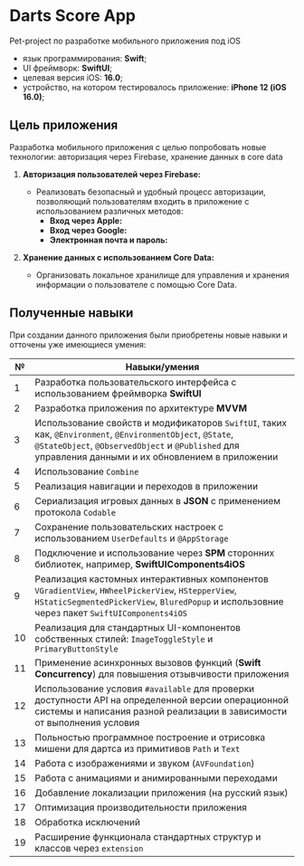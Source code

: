 # Darts Score App

Pet-project по разработке мобильного приложения под iOS
- язык программирования: **Swift**;
- UI фреймворк: **SwiftUI**;
- целевая версия iOS: **16.0**;
- устройство, на котором тестировалось приложение: **iPhone 12 (iOS 16.0)**;


## Цель приложения
Разработка мобильного приложения с целью попробовать новые технологии: авторизация через Firebase, хранение данных в core data

1. **Авторизация пользователей через Firebase:**
   - Реализовать безопасный и удобный процесс авторизации, позволяющий пользователям входить в приложение с использованием различных методов:
     - **Вход через Apple:**
     - **Вход через Google:**
     - **Электронная почта и пароль:** 

2. **Хранение данных с использованием Core Data:**
   - Организовать локальное хранилище для управления и хранения информации о пользователе с помощью Core Data.

## Полученные навыки
При создании данного приложения были приобретены новые навыки и отточены уже имеющиеся умения:

| № | Навыки/умения|
|---|---|
| 1| Разработка пользовательского интерфейса с использованием фреймворка **SwiftUI**|
| 2| Разработка приложения по архитектуре **MVVM**|
| 3| Использование свойств и модификаторов `SwiftUI`, таких как, `@Environment`, `@EnvironmentObject`, `@State`, `@StateObject`, `@ObservedObject` и `@Published` для управления данными и их обновлением в приложении|
| 4| Использование `Combine`|
| 5| Реализация навигации и переходов в приложении|
| 6| Сериализация игровых данных в **JSON** с применением протокола `Codable`|
| 7| Сохранение пользовательских настроек с использованием `UserDefaults` и `@AppStorage`|
| 8| Подключение и использование через **SPM** сторонних библиотек, например, **SwiftUIComponents4iOS**|
| 9| Реализация кастомных интерактивных компонентов `VGradientView`, `HWheelPickerView`, `HStepperView`, `HStaticSegmentedPickerView`, `BluredPopup` и использовние через пакет `SwiftUIComponents4iOS`|
|10| Реализация для стандартных UI-компонентов собственных стилей: `ImageToggleStyle` и `PrimaryButtonStyle`|
|11| Применение асинхронных вызовов функций (**Swift Concurrency**) для повышения отзывчивости приложения|
|12| Использование условия `#available` для проверки доступности API на определенной версии операционной системы и написания разной реализации в зависимости от выполнения условия|
|13| Польностью программное построение и отрисовка мишени для дартса из примитивов `Path` и `Text`|
|14| Работа с изображениями и звуком (`AVFoundation`)|
|15| Работа с анимациями и анимированными переходами|
|16| Добавление локализации приложения (на русский язык)|
|17| Оптимизация производительности приложения|
|18| Обработка исключений|
|19| Расширение функционала стандартных структур и классов через `extension`|
